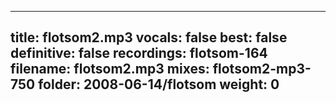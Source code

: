 
---
title: flotsom2.mp3
vocals: false
best: false
definitive: false
recordings: flotsom-164
filename: flotsom2.mp3
mixes: flotsom2-mp3-750
folder: 2008-06-14/flotsom
weight: 0
---
